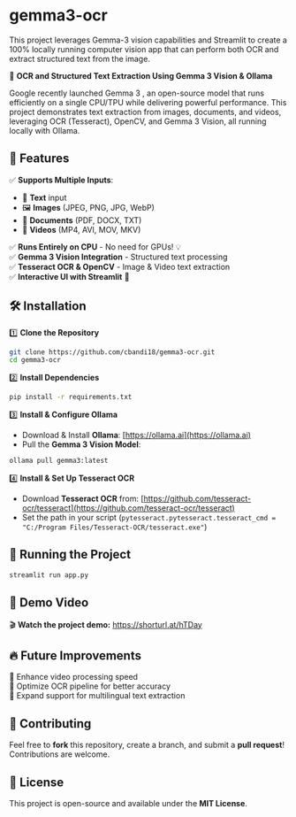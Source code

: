 # gemma3-ocr
This project leverages Gemma-3 vision capabilities and Streamlit to create a 100% locally running computer vision app that can perform both OCR and extract structured text from the image.

🚀 **OCR and Structured Text Extraction Using Gemma 3 Vision & Ollama**  

Google recently launched Gemma 3 , an open-source model that runs efficiently on a single CPU/TPU while delivering powerful performance. This project demonstrates text extraction from images, documents, and videos, leveraging OCR (Tesseract), OpenCV, and Gemma 3 Vision, all running locally with Ollama.  

## 🌟 Features  

✅ **Supports Multiple Inputs**:  
- 📜 **Text** input  
- 🖼️ **Images** (JPEG, PNG, JPG, WebP)  
- 📄 **Documents** (PDF, DOCX, TXT)  
- 🎥 **Videos** (MP4, AVI, MOV, MKV)  

✅ **Runs Entirely on CPU** - No need for GPUs! 💡  
✅ **Gemma 3 Vision Integration** - Structured text processing  
✅ **Tesseract OCR & OpenCV** - Image & Video text extraction  
✅ **Interactive UI with Streamlit** 🎨  

## 🛠️ Installation  

1️⃣ **Clone the Repository**  
```sh
git clone https://github.com/cbandi18/gemma3-ocr.git
cd gemma3-ocr
```

2️⃣ **Install Dependencies**  
```sh
pip install -r requirements.txt
```

3️⃣ **Install & Configure Ollama**  
- Download & Install **Ollama**: [https://ollama.ai](https://ollama.ai)  
- Pull the **Gemma 3 Vision Model**:  
```sh
ollama pull gemma3:latest
```

4️⃣ **Install & Set Up Tesseract OCR**  
- Download **Tesseract OCR** from: [https://github.com/tesseract-ocr/tesseract](https://github.com/tesseract-ocr/tesseract)  
- Set the path in your script (`pytesseract.pytesseract.tesseract_cmd = "C:/Program Files/Tesseract-OCR/tesseract.exe"`)

## 🚀 Running the Project  

```sh
streamlit run app.py
```

## 📌 Demo Video  
🎬 **Watch the project demo:** https://shorturl.at/hTDay

## 🔥 Future Improvements  
🔹 Enhance video processing speed  
🔹 Optimize OCR pipeline for better accuracy  
🔹 Expand support for multilingual text extraction  

## 🤝 Contributing  
Feel free to **fork** this repository, create a branch, and submit a **pull request**! Contributions are welcome.  

## 📜 License  
This project is open-source and available under the **MIT License**.